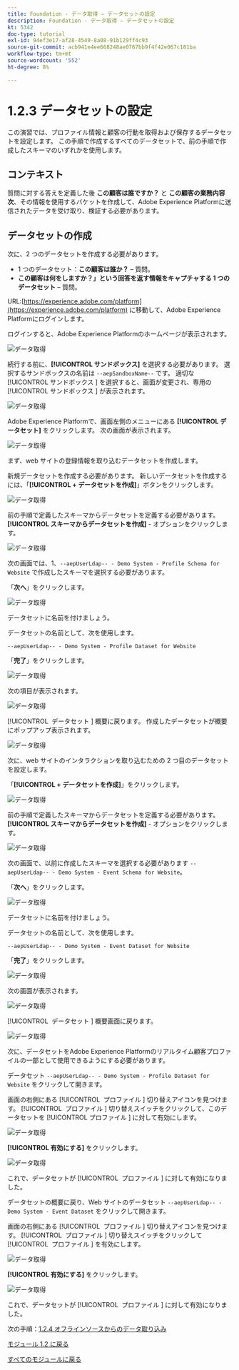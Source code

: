 ```yaml
---
title: Foundation - データ取得 – データセットの設定
description: Foundation - データ取得 – データセットの設定
kt: 5342
doc-type: tutorial
exl-id: 94ef3e17-af28-4549-8a08-91b129ff4c93
source-git-commit: acb941e4ee668248ae0767bb9f4f42e067c181ba
workflow-type: tm+mt
source-wordcount: '552'
ht-degree: 8%

---
```


# 1.2.3 データセットの設定

この演習では、プロファイル情報と顧客の行動を取得および保存するデータセットを設定します。 この手順で作成するすべてのデータセットで、前の手順で作成したスキーマのいずれかを使用します。

## コンテキスト

質問に対する答えを定義した後 **この顧客は誰ですか？** と **この顧客の業務内容次**、その情報を使用するバケットを作成して、Adobe Experience Platformに送信されたデータを受け取り、検証する必要があります。

## データセットの作成

次に、2 つのデータセットを作成する必要があります。

- 1 つのデータセット：**この顧客は誰か？** – 質問。
- **この顧客は何をしますか？」という回答を返す情報をキャプチャする 1 つのデータセット** – 質問。

URL:[https://experience.adobe.com/platform](https://experience.adobe.com/platform) に移動して、Adobe Experience Platformにログインします。

ログインすると、Adobe Experience Platformのホームページが表示されます。

![データ取得](./images/home.png)

続行する前に、**[!UICONTROL サンドボックス]** を選択する必要があります。 選択するサンドボックスの名前は ``--aepSandboxName--`` です。 適切な [!UICONTROL &#x200B; サンドボックス &#x200B;] を選択すると、画面が変更され、専用の [!UICONTROL &#x200B; サンドボックス &#x200B;] が表示されます。

![データ取得](./images/sb1.png)

Adobe Experience Platformで、画面左側のメニューにある **[!UICONTROL データセット]** をクリックします。  次の画面が表示されます。

![データ取得](./images/menudatasets.png)

まず、web サイトの登録情報を取り込むデータセットを作成します。

新規データセットを作成する必要があります。 新しいデータセットを作成するには、「**[!UICONTROL + データセットを作成]**」ボタンをクリックします。

![データ取得](./images/createdataset.png)

前の手順で定義したスキーマからデータセットを定義する必要があります。 **[!UICONTROL スキーマからデータセットを作成]** - オプションをクリックします。

![データ取得](./images/datasetfromschema.png)

次の画面では、1、`--aepUserLdap-- - Demo System - Profile Schema for Website` で作成したスキーマを選択する必要があります。

「**次へ**」をクリックします。

![データ取得](./images/schemaselection.png)

データセットに名前を付けましょう。

データセットの名前として、次を使用します。

`--aepUserLdap-- - Demo System - Profile Dataset for Website`

「**完了**」をクリックします。

![データ取得](./images/datasetname.png)

次の項目が表示されます。

![データ取得](./images/dsoverview1.png)

[!UICONTROL &#x200B; データセット &#x200B;] 概要に戻ります。 作成したデータセットが概要にポップアップ表示されます。

![データ取得](./images/dsoverview2.png)

次に、web サイトのインタラクションを取り込むための 2 つ目のデータセットを設定します。

「**[!UICONTROL + データセットを作成]**」をクリックします。

![データ取得](./images/createdataset.png)


前の手順で定義したスキーマからデータセットを定義する必要があります。 **[!UICONTROL スキーマからデータセットを作成]** - オプションをクリックします。

![データ取得](./images/datasetfromschema.png)

次の画面で、以前に作成したスキーマを選択する必要があります `--aepUserLdap-- - Demo System - Event Schema for Website`。

「**次へ**」をクリックします。

![データ取得](./images/schemaselectionee.png)

データセットに名前を付けましょう。

データセットの名前として、次を使用します。

`--aepUserLdap-- - Demo System - Event Dataset for Website`

「**完了**」をクリックします。

![データ取得](./images/datasetnameee.png)

次の画面が表示されます。

![データ取得](./images/finish1ee.png)

[!UICONTROL &#x200B; データセット &#x200B;] 概要画面に戻ります。

![データ取得](./images/datasetsoverview.png)

次に、データセットをAdobe Experience Platformのリアルタイム顧客プロファイルの一部として使用できるようにする必要があります。

データセット `--aepUserLdap-- - Demo System - Profile Dataset for Website` をクリックして開きます。

画面の右側にある [!UICONTROL &#x200B; プロファイル &#x200B;] 切り替えアイコンを見つけます。
[!UICONTROL &#x200B; プロファイル &#x200B;] 切り替えスイッチをクリックして、このデータセットを [!UICONTROL &#x200B; プロファイル &#x200B;] に対して有効にします。

![データ取得](./images/ds1.png)

**[!UICONTROL 有効にする]** をクリックします。

![データ取得](./images/ds3.png)

これで、データセットが [!UICONTROL &#x200B; プロファイル &#x200B;] に対して有効になりました。

データセットの概要に戻り、Web サイトのデータセット `--aepUserLdap-- - Demo System - Event Dataset` をクリックして開きます。

画面の右側にある [!UICONTROL &#x200B; プロファイル &#x200B;] 切り替えアイコンを見つけます。 [!UICONTROL &#x200B; プロファイル &#x200B;] 切り替えスイッチをクリックして [!UICONTROL &#x200B; プロファイル &#x200B;] を有効にします。

![データ取得](./images/ds4.png)

**[!UICONTROL 有効にする]** をクリックします。

![データ取得](./images/ds5.png)

これで、データセットが [!UICONTROL &#x200B; プロファイル &#x200B;] に対して有効になりました。

次の手順：[1.2.4 オフラインソースからのデータ取り込み ](./ex4.md)

[モジュール 1.2 に戻る](./data-ingestion.md)

[すべてのモジュールに戻る](../../../overview.md)
